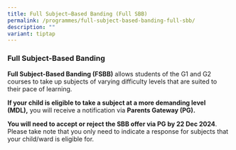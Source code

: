 ```yaml
---
title: Full Subject–Based Banding (Full SBB)
permalink: /programmes/full-subject-based-banding-full-sbb/
description: ""
variant: tiptap
---
```

<h3>Full Subject-Based Banding</h3>
<p><strong>Full Subject-Based Banding (FSBB)</strong>&nbsp;allows students
of the G1 and G2 courses to take up subjects of varying difficulty levels
that are suited to their pace of learning.&nbsp;</p>
<p><strong>If your child is eligible to take a subject at a more demanding level (MDL),</strong>&nbsp;you
will receive a notification via&nbsp;<strong>Parents Gateway (PG).</strong>
</p>
<p><strong>You will need to accept or reject the SBB offer via PG by 22 Dec 2024</strong>.
&nbsp;
<br>Please take note that you only need to indicate a response for subjects
that your child/ward is eligible for.</p>
<p></p>